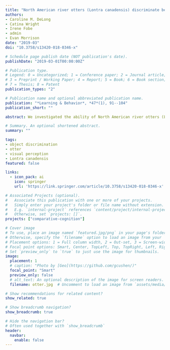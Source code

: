 ```yaml
---
title: "North American river otters (Lontra canadensis) discriminate between 2D objects varying in shape and color"
authors:
- Caroline M. DeLong
- Catina Wright
- Irene Fobe
- admin
- Evan Morrison
date: "2019-03"
doi: "10.3758/s13420-018-0346-x"

# Schedule page publish date (NOT publication's date).
publishDate: "2019-03-01T00:00:00Z"

# Publication type.
# Legend: 0 = Uncategorized; 1 = Conference paper; 2 = Journal article;
# 3 = Preprint / Working Paper; 4 = Report; 5 = Book; 6 = Book section;
# 7 = Thesis; 8 = Patent
publication_types: "2"

# Publication name and optional abbreviated publication name.
publication: "*Learning & Behavior*, *47*(1), 91--104"
publication_short: ""

abstract: We investigated the ability of North American river otters (Lontra canadensis) to visually discriminate between 2D objects. The otters learned to discriminate between stimuli using multiple visual features and then were tested with stimuli in which one of the features was eliminated (color or shape). Two adult otters were trained in a two-alternative forced choice task to discriminate between a red circle and a blue triangle. Test sessions included probe trials containing novel shapes, colors, or shape-color combinations. Both otters successfully learned to discriminate between stimuli varying in multiple features. One of the otters was able to successfully discriminate between novel test stimuli when either color or shape were eliminated as salient features. This study was the first to explore the ability of L. canadensis to use different visual features to recognize objects and provides some preliminary evidence for color vision in this species. This research adds to the sparse literature on perceptual and cognitive capabilities in otters and can be used to support future conservation efforts for this species.

# Summary. An optional shortened abstract.
summary: ""

tags:
- object discrimination
- otter
- visual perception
- Lontra canadensis
featured: false

links:
  - icon_pack: ai
    icon: springer
    url: 'https://link.springer.com/article/10.3758/s13420-018-0346-x'

# Associated Projects (optional).
#   Associate this publication with one or more of your projects.
#   Simply enter your project's folder or file name without extension.
#   E.g. `internal-project` references `content/project/internal-project/index.md`.
#   Otherwise, set `projects: []`.
projects: ["comparative-cognition"]

# Cover image
# To use, place an image named `featured.jpg/png` in your page's folder.
# Otherwise, specify the `filename` option to load an image from your `assets/media/` folder.
# Placement options: 1 = Full column width, 2 = Out-set, 3 = Screen-width
# Focal point options: Smart, Center, TopLeft, Top, TopRight, Left, Right, BottomLeft, Bottom, BottomRight
# Set `preview_only` to `true` to just use the image for thumbnails.
image:
  placement: 1
  # caption: "Photo by [Geo](https://github.com/gcushen/)"
  focal_point: "Smart"
  preview_only: false
  # alt_text: An optional description of the image for screen readers.
  filename: otter.jpg  # Uncomment to load an image from `assets/media/` instead.

# Show recommendations for related content?
show_related: true

# Show breadcrumb navigation?
show_breadcrumb: true

# Hide the navigation bar?
# Often used together with `show_breadcrumb`
header:
  navbar:
    enable: false
---
```

